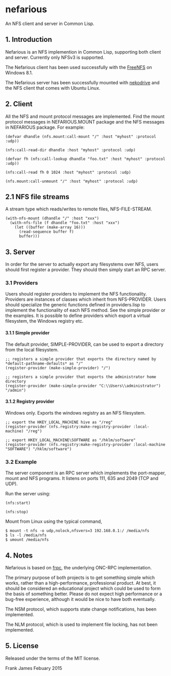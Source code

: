 # nefarious
An NFS client and server in Common Lisp.

## 1. Introduction

Nefarious is an NFS implemention in Common Lisp, supporting both client and server. Currently only NFSv3 is supported. 

The Nefarious client has been used successfully with the [FreeNFS](http://sourceforge.net/projects/freenfs/) on Windows 8.1.

The Nefarious server has been successfully mounted with [nekodrive](https://code.google.com/p/nekodrive/) and 
the NFS client that comes with Ubuntu Linux.


## 2. Client

All the NFS and mount protocol messages are implemented. Find the mount protocol messages 
in NEFARIOUS.MOUNT package and the NFS messages in NEFARIOUS package. For example:

```
(defvar dhandle (nfs.mount:call-mount "/" :host "myhost" :protocol :udp))

(nfs:call-read-dir dhandle :host "myhost" :protocol :udp)

(defvar fh (nfs:call-lookup dhandle "foo.txt" :host "myhost" :protocol :udp))

(nfs:call-read fh 0 1024 :host "myhost" :protocol :udp)

(nfs.mount:call-unmount "/" :host "myhost" :protocol :udp)
```

## 2.1 NFS file streams

A stream type which reads/writes to remote files, NFS-FILE-STREAM.

```
(with-nfs-mount (dhandle "/" :host "xxx")
  (with-nfs-file (f dhandle "foo.txt" :host "xxx")
    (let ((buffer (make-array 16)))
      (read-sequence buffer f)
      buffer)))
```

## 3. Server 

In order for the server to actually export any filesystems over NFS, users should first register
a provider. They should then simply start an RPC server.

### 3.1 Providers

Users should register providers to implement the NFS functionality. Providers are instances 
of classes which inherit from NFS-PROVIDER. Users should specialize the generic functions 
defined in providers.lisp to implement the functionality of each NFS method. 
See the  simple provider or the examples. It is possible to define providers which export
a virtual filesystem, the Windows registry etc.

#### 3.1.1 Simple provider

The default provider, SIMPLE-PROVIDER, can be used to export a directory from the local filesystem.

```
;; registers a simple provider that exports the directory named by *default-pathname-defaults* as "/"
(register-provider (make-simple-provider) "/")

;; registers a simple provider that exports the administrator home directory
(register-provider (make-simple-provider "C:\\Users\\administrator") "/admin")
```

#### 3.1.2 Registry provider

Windows only. Exports the windows registry as an NFS filesystem. 

```
;; export the HKEY_LOCAL_MACHINE hive as "/reg"
(register-provider (nfs.registry:make-registry-provider :local-machine) "/reg")

;; export HKEY_LOCAL_MACHINE\SOFTWARE as "/hklm/software"
(register-provider (nfs.registry:make-registry-provider :local-machine "SOFTWARE") "/hklm/software")
```

### 3.2 Example
The server component is an RPC server which implements the port-mapper, mount and NFS programs. 
It listens on ports 111, 635 and 2049 (TCP and UDP).

Run the server using:

```
(nfs:start)

(nfs:stop)
```

Mount from Linux using the typical command,
```
$ mount -t nfs -o udp,nolock,nfsvers=3 192.168.0.1:/ /media/nfs
$ ls -l /media/nfs
$ umount /media/nfs 
```

## 4. Notes

Nefarious is based on [frpc](https://github.com/fjames86/frpc), the underlying ONC-RPC implementation.

The primary purpose of both projects is to get something simple which works, rather than a high-performance, professional
product. At best, it should be considered an educational project which could be used to form the basis of something better.
Please do not expect high performance or a bug-free experience, although it would be nice to have both eventually.

The NSM protocol, which supports state change notifications, has been implemented. 

The NLM protocol, which is used to implement file locking, has not been implemented.

## 5. License

Released under the terms of the MIT license.


Frank James 
Febuary 2015